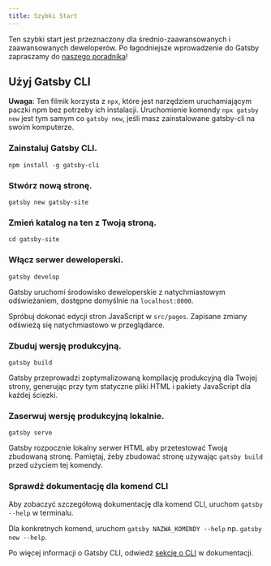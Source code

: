```yaml
---
title: Szybki Start
---
```


Ten szybki start jest przeznaczony dla średnio-zaawansowanych i zaawansowanych deweloperów. Po łagodniejsze wprowadzenie do Gatsby zapraszamy do [naszego poradnika](/tutorial/)!

## Użyj Gatsby CLI

<EggheadEmbed
  lessonLink="https://egghead.io/lessons/gatsby-quick-start-with-gatsby-create-develop-and-build-gatsby-sites-from-the-command-line"
  lessonTitle="Quick Start with Gatsby: Create, Develop, and Build Gatsby Sites From the Command Line"
/>

**Uwaga**: Ten filmik korzysta z `npx`, które jest narzędziem uruchamiającym paczki npm bez potrzeby ich instalacji. Uruchomienie komendy `npx gatsby new` jest tym samym co `gatsby new`, jeśli masz zainstalowane gatsby-cli na swoim komputerze.

### Zainstaluj Gatsby CLI.

```shell
npm install -g gatsby-cli
```

### Stwórz nową stronę.

```shell
gatsby new gatsby-site
```

### Zmień katalog na ten z Twoją stroną.

```shell
cd gatsby-site
```

### Włącz serwer deweloperski.

```shell
gatsby develop
```

Gatsby uruchomi środowisko deweloperskie z natychmiastowym odświeżaniem, dostępne domyślnie na `localhost:8000`.

Spróbuj dokonać edycji stron JavaScript w `src/pages`. Zapisane zmiany odświeżą się natychmiastowo w przeglądarce.

### Zbuduj wersję produkcyjną.

```shell
gatsby build
```

Gatsby przeprowadzi zoptymalizowaną kompilację produkcyjną dla Twojej strony, generując przy tym statyczne pliki HTML i pakiety JavaScript dla każdej ściezki.

### Zaserwuj wersję produkcyjną lokalnie.

```shell
gatsby serve
```

Gatsby rozpocznie lokalny serwer HTML aby przetestować Twoją zbudowaną stronę. Pamiętaj, żeby zbudować stronę używając `gatsby build` przed użyciem tej komendy.

### Sprawdź dokumentację dla komend CLI

Aby zobaczyć szczegółową dokumentację dla komend CLI, uruchom `gatsby --help` w terminalu.

Dla konkretnych komend, uruchom `gatsby NAZWA_KOMENDY --help` np. `gatsby new --help`.

Po więcej informacji o Gatsby CLI, odwiedź [sekcję o CLI](/docs/gatsby-cli/) w dokumentacji.
